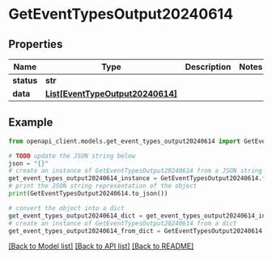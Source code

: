 # GetEventTypesOutput20240614


## Properties

Name | Type | Description | Notes
------------ | ------------- | ------------- | -------------
**status** | **str** |  | 
**data** | [**List[EventTypeOutput20240614]**](EventTypeOutput20240614.md) |  | 

## Example

```python
from openapi_client.models.get_event_types_output20240614 import GetEventTypesOutput20240614

# TODO update the JSON string below
json = "{}"
# create an instance of GetEventTypesOutput20240614 from a JSON string
get_event_types_output20240614_instance = GetEventTypesOutput20240614.from_json(json)
# print the JSON string representation of the object
print(GetEventTypesOutput20240614.to_json())

# convert the object into a dict
get_event_types_output20240614_dict = get_event_types_output20240614_instance.to_dict()
# create an instance of GetEventTypesOutput20240614 from a dict
get_event_types_output20240614_from_dict = GetEventTypesOutput20240614.from_dict(get_event_types_output20240614_dict)
```
[[Back to Model list]](../README.md#documentation-for-models) [[Back to API list]](../README.md#documentation-for-api-endpoints) [[Back to README]](../README.md)


